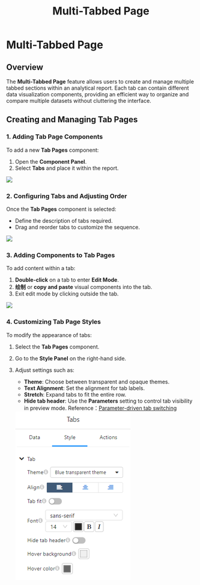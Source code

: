 ﻿---
title:  Multi-Tabbed Page
permalink: /documentation/Visualization/Multi-Tabbed-Page/
---

# Multi-Tabbed Page

## Overview

The **Multi-Tabbed Page** feature allows users to create and manage multiple tabbed sections within an analytical report. Each tab can contain different data visualization components, providing an efficient way to organize and compare multiple datasets without cluttering the interface.

## Creating and Managing Tab Pages

### 1. Adding Tab Page Components

To add a new **Tab Pages** component:

1. Open the **Component Panel**.
2. Select **Tabs** and place it within the report.

<div align="left"><img  src="./images/1680522085585.png"  /></div>

### 2. Configuring Tabs and Adjusting Order

Once the **Tab Pages** component is selected:

- Define the description of tabs required.
- Drag and reorder tabs to customize the sequence.

<div align="left"><img  src="./images/tab_move.gif" /></div>

### 3. Adding Components to Tab Pages

To add content within a tab:

1. **Double-click** on a tab to enter **Edit Mode**.
2. **绘制** or **copy and paste** visual components into the tab.
3. Exit edit mode by clicking outside the tab.

<div align="left"><img  src="./images/tab_add_charts.gif"  /></div>

### 4. Customizing Tab Page Styles

To modify the appearance of tabs:

1. Select the **Tab Pages** component.

2. Go to the **Style Panel** on the right-hand side.

3. Adjust settings such as:
   - **Theme**: Choose between transparent and opaque themes.
   - **Text Alignment**: Set the alignment for tab labels.
   - **Stretch**: Expand tabs to fit the entire row.
   - **Hide tab header**: Use the **Parameters** setting to control tab visibility in preview mode.  Reference：[Parameter-driven tab switching](/documentation/Visualization/Parameter-Driven-Tab-Switching/)
   
   <div align="left"><img  src="./images/image-20250316174711925.png"  /></div>

